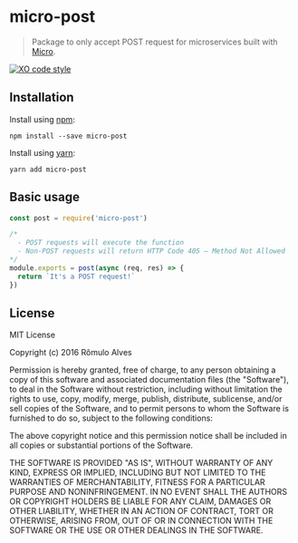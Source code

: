 # micro-post

> Package to only accept POST request for microservices built with [Micro](https://github.com/zeit/micro).

[![XO code style](https://img.shields.io/badge/code_style-XO-5ed9c7.svg)](https://github.com/sindresorhus/xo)

## Installation

Install using [npm](https://www.npmjs.com/):
```
npm install --save micro-post
```

Install using [yarn](https://yarnpkg.com/en/):
```
yarn add micro-post
```

## Basic usage

```js
const post = require('micro-post')

/*
  - POST requests will execute the function
  - Non-POST requests will return HTTP Code 405 – Method Not Allowed
*/
module.exports = post(async (req, res) => {
  return `It's a POST request!`
})
```

## License

MIT License

Copyright (c) 2016 Rômulo Alves

Permission is hereby granted, free of charge, to any person obtaining a copy
of this software and associated documentation files (the "Software"), to deal
in the Software without restriction, including without limitation the rights
to use, copy, modify, merge, publish, distribute, sublicense, and/or sell
copies of the Software, and to permit persons to whom the Software is
furnished to do so, subject to the following conditions:

The above copyright notice and this permission notice shall be included in all
copies or substantial portions of the Software.

THE SOFTWARE IS PROVIDED "AS IS", WITHOUT WARRANTY OF ANY KIND, EXPRESS OR
IMPLIED, INCLUDING BUT NOT LIMITED TO THE WARRANTIES OF MERCHANTABILITY,
FITNESS FOR A PARTICULAR PURPOSE AND NONINFRINGEMENT. IN NO EVENT SHALL THE
AUTHORS OR COPYRIGHT HOLDERS BE LIABLE FOR ANY CLAIM, DAMAGES OR OTHER
LIABILITY, WHETHER IN AN ACTION OF CONTRACT, TORT OR OTHERWISE, ARISING FROM,
OUT OF OR IN CONNECTION WITH THE SOFTWARE OR THE USE OR OTHER DEALINGS IN THE
SOFTWARE.
